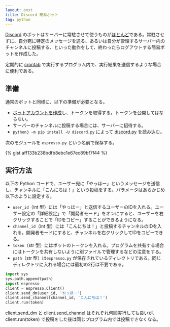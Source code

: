 ```yaml
---
layout: post
title: Discord 簡易ボット
tag: python
---
```

[Discord](https://ja.wikipedia.org/wiki/Discord) のボットはサーバーに常駐させて使うものが[ほとんど](https://top.gg/)である。常駐させずに、自分宛に特定のメッセージを送る、あるいは自分が管理するサーバー内のチャンネルに投稿する、といった動作をして、終わったらログアウトする簡易ボットを作成した。

定期的に [crontab](https://ja.wikipedia.org/wiki/Crontab) で実行するプログラム内で、実行結果を送信するような場合に便利である。

## 準備

通常のボットと同様に、以下の準備が必要となる。

- [ボットアカウントを作成](https://discordpy.readthedocs.io/en/stable/discord.html)し、トークンを取得する。トークンを公開してはならない。
- サーバーのチャンネルに投稿する場合には、サーバーに招待する。
- `python3 -m pip install -U discord.py` によって [discord.py](https://pypi.org/project/discord.py/) を読み込む。

次のモジュールを `espresso.py` という名前で保存する。

{% gist aff133b238bdfb8ebc1e67ec89bf7f44 %}

## 実行方法

以下の Python コードで、ユーザー宛に「やっほー」というメッセージを送信し、チャンネルに「こんにちは！」という投稿をする。パラメータはあらかじめ以下のように設定する。

- `user_id`（int 型）には「やっほー」と送信するユーザーのIDを入れる。ユーザー設定の「詳細設定」で「開発者モード」をオンにすると、ユーザーを右クリックすることで「IDをコピー」することができるようになる。
- `channel_id`（int 型）には「こんにちは！」と投稿するチャンネルのIDを入れる。開発者モードにすると、チャンネルを右クリックしてIDをコピーできる。
- `token`（str 型）にはボットのトークンを入れる。プログラムを共有する場合にはトークンを共有しないように別ファイルで管理するなどの注意をする。
- `path`（str 型）は`espresso.py` が保存されているディレクトリである。同じディレクトリに入れる場合には最初の2行は不要である。

```python
import sys
sys.path.append(path)
import espresso
client = espresso.Client()
client.send_dm(user_id, 'やっほー')
client.send_channel(channel_id, 'こんにちは！')
client.run(token)
```

client.send_dm と client.send_channel はそれぞれ何回実行しても良いが、client.run(token) で投稿をした後は同じプログラム内では投稿できなくなる。
